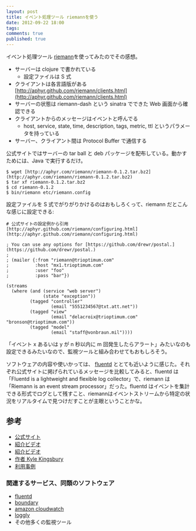 ```yaml
---
layout: post
title: イベント処理ツール riemannを使う
date: 2012-09-22 18:00
tags:
comments: true
published: true
---
```

イベント処理ツール [riemann](http://aphyr.github.com/riemann/)を使ってみたのでその感想。

<!-- more -->

  * サーバーは clojure で書かれている 
    * 設定ファイルは S 式
  * クライアントは各言語版がある [http://aphyr.github.com/riemann/clients.html](http://aphyr.github.com/riemann/clients.html)
  * サーバーの状態は riemann-dash という sinatra でできた Web 画面から確認できる
  * クライアントからのメッセージはイベントと呼んでる 
    * host, service, state, time, description, tags, metric, ttl というパラメータを持っている
  * サーバー、クライアント間は Protocol Buffer で通信する

公式サイトではサーバーの tar ball と deb パッケージを配布している。動かすためには、Java で実行するだけ。

    
    $ wget [http://aphyr.com/riemann/riemann-0.1.2.tar.bz2](http://aphyr.com/riemann/riemann-0.1.2.tar.bz2)
    $ tar xf riemann-0.1.2.tar.bz2
    $ cd riemann-0.1.2
    $ bin/riemann etc/riemann.config
    

設定ファイルを S 式でがりがりかけるのはおもしろくって、riemann だとこんな感じに設定できる:

    
    # 公式サイトの設定例から引用 [http://aphyr.github.com/riemann/configuring.html](http://aphyr.github.com/riemann/configuring.html)
    
    ; You can use any options for [https://github.com/drewr/postal.](https://github.com/drewr/postal.)
    ;
    ; (mailer {:from "riemann@trioptimum.com"
    ;          :host "mx1.trioptimum.com"
    ;          :user "foo"
    ;          :pass "bar"})
    
    (streams
      (where (and (service "web server")
                  (state "exception"))
             (tagged "controller"
                     (email "5551234567@txt.att.net"))
             (tagged "view"
                     (email "delacroix@trioptimum.com" "bronson@trioptimum.com"))
             (tagged "model"
                     (email "staff@vonbraun.mil"))))
    

「イベント x あるいは y が n 秒以内に m 回発生したらアラート」みたいなのも設定できるみたいなので、監視ツールと組み合わせてもおもしろそう。

ソフトウェアの内容や使いかっては、 [fluentd](http://fluentd.org/)
ととても近いように感じた。それぞれ公式サイトに掲げられているメッセージを比較してみると、fluentd は「Fluentd is a lightweight and flexible log collector」で、riemann は「Riemann is an event stream processor」だった。fluentd はイベントを集計できる形式でログとして残すこと、riemannはイベントストリームから特定の状況をリアルタイムで見つけだすことが主眼ということかな。

## 参考

  * [公式サイト](http://aphyr.github.com/riemann/)
  * [紹介ビデオ](http://vimeo.com/45807716)
  * [紹介ビデオ](http://blog.boundary.com/2012/03/12/boundary-tech-talks-march-6th-2012/)
  * [作者 Kyle Kingsbury](https://twitter.com/aphyr)
  * [利用事例](http://labs.amara.org/2012-07-16-metrics.html)

### 関連するサービス、同類のソフトウェア

  * [fluentd](http://fluentd.org/)
  * [boundary](http://boundary.com/)
  * [amazon cloudwatch](http://aws.amazon.com/en/cloudwatch/)
  * [loggly](http://www.loggly.com/)
  * その他多くの監視ツール

